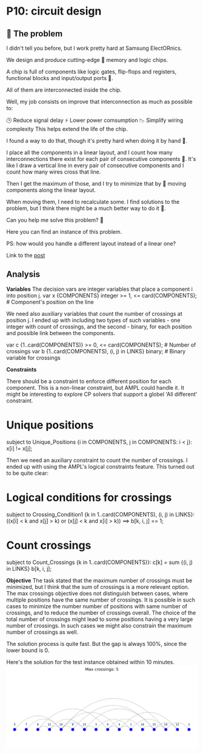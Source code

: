 # P10: circuit design

## 🧠 The problem

I didn't tell you before, but I work pretty hard at Samsung ElectORnics.

We design and produce cutting-edge 💾 memory and logic chips.

A chip is full of components like logic gates, flip-flops and registers, functional blocks and input/output ports 🔌.

All of them are interconnected inside the chip.

Well, my job consists on improve that interconnection as much as possible to:

🕒 Reduce signal delay
⚡ Lower power comsumption
📉 Simplify wiring complexity
This helps extend the life of the chip.

I found a way to do that, though it's pretty hard when doing it by hand 🤯.

I place all the components in a linear layout, and I count how many interconnections there exist for each pair of consecutive components 🧮. It's like I draw a vertical line in every pair of consecutive components and I count how many wires cross that line.

Then I get the maximum of those, and I try to minimize that by 🔀 moving components along the linear layout.

When moving them, I need to recalculate some. I find solutions to the problem, but I think there might be a much better way to do it 🤔.

Can you help me solve this problem? 🧩

Here you can find an instance of this problem.

PS: how would you handle a different layout instead of a linear one?

Link to the [post](https://www.linkedin.com/posts/borjamenendezmoreno_operationsresearch-activity-7272155648564330498--xO4?utm_source=share&utm_medium=member_desktop)

## Analysis

**Variables**
The decision vars are integer variables that place a component i into position j.
var x {COMPONENTS} integer >= 1, <= card(COMPONENTS); # Component's position on the line

We need also auxiliary variables that count the number of crossings at position j.
I ended up with including two types of such variables - one integer with count of crossings,
and the second - binary, for each position and possible link between the components.

var c {1..card(COMPONENTS)} >= 0, <= card(COMPONENTS); # Number of crossings
var b {1..card(COMPONENTS), (i, j) in LINKS} binary; # Binary variable for crossings

**Constraints**

There should be a constraint to enforce different position for each component. This is a non-linear constraint, but AMPL could handle it.
It might be interesting to explore CP solvers that support a globel 'All different' constraint.

# Unique positions

subject to Unique_Positions {i in COMPONENTS, j in COMPONENTS: i < j}:
x[i] != x[j];

Then we need an auxiliary constraint to count the number of crossings. I ended up with using the AMPL's logical constraints feature.
This turned out to be quite clear:

# Logical conditions for crossings

subject to Crossing_Condition1 {k in 1..card(COMPONENTS), (i, j) in LINKS}:
((x[i] < k and x[j] > k)
or
(x[j] < k and x[i] > k)) ==> b[k, i, j] == 1;

# Count crossings

subject to Count_Crossings {k in 1..card(COMPONENTS)}:
c[k] = sum {(i, j) in LINKS} b[k, i, j];

**Objective**
The task stated that the maximum number of crossings must be minimized, but I think that the sum of crossings is a more relevant option.
The max crossings objective does not distinguish between cases, where multiple positions have the same number of crossings. It is possible in such cases to minimize the number number of positions with same number of crossings, and to reduce the number of crossings overall. The choice of the total number of crossings might lead to some positions having a very large number of crossings. In such cases we might also constrain the maximum number of crossings as well.

The solution process is quite fast. But the gap is always 100%, since the lower bound is 0.

Here's the solution for the test instance obtained within 10 minutes.
![](./solution_sum_600sec.png)
